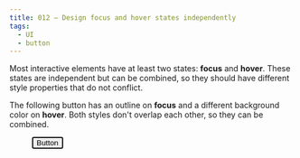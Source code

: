 ```yaml
---
title: 012 — Design focus and hover states independently
tags:
  - UI
  - button
---
```


Most interactive elements have at least two states: **focus** and **hover**.
These states are independent but can be combined, so they should have different
style properties that do not conflict.

<!-- more -->

The following button has an outline on **focus** and a different background
color on **hover**. Both styles don't overlap each other, so they can be
combined.

<figure>
  <button class="button is-primary" autofocus>Button</button>
</figure>
